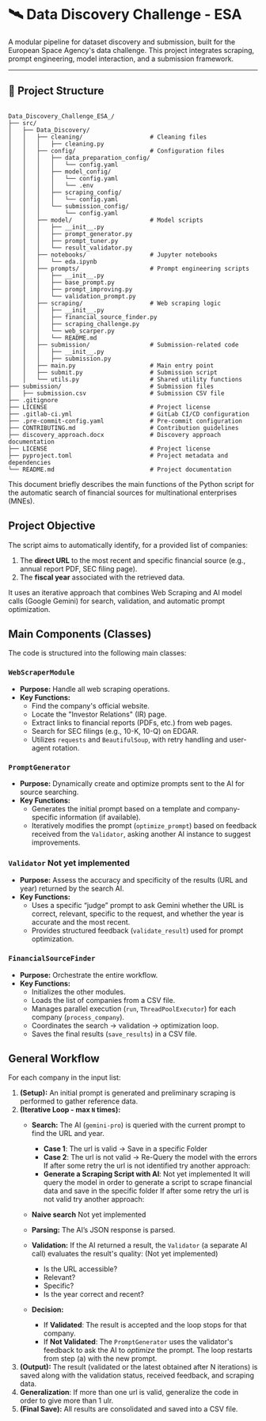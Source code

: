 # 🛰️ Data Discovery Challenge - ESA

A modular pipeline for dataset discovery and submission, built for the European Space Agency's data challenge. This project integrates scraping, prompt engineering, model interaction, and a submission framework.

---

## 📁 Project Structure

```text

Data_Discovery_Challenge_ESA_/
├── src/
│   ├── Data_Discovery/
│   │   ├── cleaning/                   # Cleaning files
│   │   │   ├── cleaning.py
│   │   ├── config/                     # Configuration files
│   │   │   ├── data_preparation_config/
│   │   │   │   └── config.yaml
│   │   │   ├── model_config/
│   │   │   │   └── config.yaml
│   │   │   │   └── .env
│   │   │   ├── scraping_config/
│   │   │   │   └── config.yaml
│   │   │   └── submission_config/
│   │   │       └── config.yaml
│   │   ├── model/                      # Model scripts
│   │   │   ├── __init__.py
│   │   │   ├── prompt_generator.py
│   │   │   ├── prompt_tuner.py
│   │   │   └── result_validator.py
│   │   ├── notebooks/                  # Jupyter notebooks
│   │   │   └── eda.ipynb
│   │   ├── prompts/                    # Prompt engineering scripts
│   │   │   ├── __init__.py
│   │   │   ├── base_prompt.py
│   │   │   ├── prompt_improving.py
│   │   │   └── validation_prompt.py
│   │   ├── scraping/                   # Web scraping logic
│   │   │   ├── __init__.py
│   │   │   ├── financial_source_finder.py
│   │   │   ├── scraping_challenge.py
│   │   │   └── web_scarper.py
│   │   │   └── README.md
│   │   ├── submission/                 # Submission-related code
│   │   │   ├── __init__.py
│   │   │   ├── submission.py
│   │   ├── main.py                     # Main entry point
│   │   ├── submit.py                   # Submission script
│   │   └── utils.py                    # Shared utility functions
├── submission/                         # Submission files
│   ├── submission.csv                  # Submission CSV file
├── .gitignore
├── LICENSE                             # Project license
├── .gitlab-ci.yml                      # GitLab CI/CD configuration
├── .pre-commit-config.yaml             # Pre-commit configuration
├── CONTRIBUTING.md                     # Contribution guidelines
├── discovery_approach.docx             # Discovery approach documentation
├── LICENSE                             # Project license
├── pyproject.toml                      # Project metadata and dependencies
└── README.md                           # Project documentation

```



This document briefly describes the main functions of the Python script for the automatic search of financial sources for multinational enterprises (MNEs).

## Project Objective

The script aims to automatically identify, for a provided list of companies:

1. The **direct URL** to the most recent and specific financial source (e.g., annual report PDF, SEC filing page).
2. The **fiscal year** associated with the retrieved data.

It uses an iterative approach that combines Web Scraping and AI model calls (Google Gemini) for search, validation, and automatic prompt optimization.

## Main Components (Classes)

The code is structured into the following main classes:

### `WebScraperModule`

- **Purpose:** Handle all web scraping operations.
- **Key Functions:**
  - Find the company's official website.
  - Locate the "Investor Relations" (IR) page.
  - Extract links to financial reports (PDFs, etc.) from web pages.
  - Search for SEC filings (e.g., 10-K, 10-Q) on EDGAR.
  - Utilizes `requests` and `BeautifulSoup`, with retry handling and user-agent rotation.

### `PromptGenerator`

- **Purpose:** Dynamically create and optimize prompts sent to the AI for source searching.
- **Key Functions:**
  - Generates the initial prompt based on a template and company-specific information (if available).
  - Iteratively modifies the prompt (`optimize_prompt`) based on feedback received from the `Validator`, asking another AI instance to suggest improvements.

### `Validator` Not yet implemented

- **Purpose:** Assess the accuracy and specificity of the results (URL and year) returned by the search AI.
- **Key Functions:**
  - Uses a specific “judge” prompt to ask Gemini whether the URL is correct, relevant, specific to the request, and whether the year is accurate and the most recent.
  - Provides structured feedback (`validate_result`) used for prompt optimization.

### `FinancialSourceFinder`

- **Purpose:** Orchestrate the entire workflow.
- **Key Functions:**
  - Initializes the other modules.
  - Loads the list of companies from a CSV file.
  - Manages parallel execution (`run`, `ThreadPoolExecutor`) for each company (`process_company`).
  - Coordinates the search → validation → optimization loop.
  - Saves the final results (`save_results`) in a CSV file.

## General Workflow

For each company in the input list:

1. **(Setup):** An initial prompt is generated and preliminary scraping is performed to gather reference data.
2. **(Iterative Loop - max `N` times):**
   - **Search:** The AI (`gemini-pro`) is queried with the current prompt to find the URL and year.
     - **Case 1**: The url is valid -> Save in a specific Folder
     - **Case 2**: The url is not valid -> Re-Query the model with the errors
     If after some retry the url is not identified try another approach:
     - **Generate a Scraping Script with AI**: Not yet implemented
        It will query the model in order to generate a script to scrape financial data and save in the specific folder
    If after some retry the url is not valid try another approach:
    - **Naive search** Not yet implemented
   - **Parsing:** The AI’s JSON response is parsed.

   - **Validation:** If the AI returned a result, the `Validator` (a separate AI call) evaluates the result's quality: (Not yet implemented)
     - Is the URL accessible?
     - Relevant?
     - Specific?
     - Is the year correct and recent?
   - **Decision:**
     - If **Validated**: The result is accepted and the loop stops for that company.
     - If **Not Validated**: The `PromptGenerator` uses the validator's feedback to ask the AI to *optimize* the prompt. The loop restarts from step (a) with the new prompt.
3. **(Output):** The result (validated or the latest obtained after N iterations) is saved along with the validation status, received feedback, and scraping data.
4. **Generalization**: If more than one url is valid, generalize the code in order to give more than 1 ulr.
5. **(Final Save):** All results are consolidated and saved into a CSV file.
